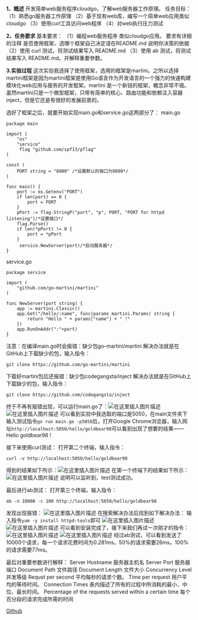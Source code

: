 **1、概述**
开发简单web服务程序cloudgo，了解web服务器工作原理。
任务目标：
（1）熟悉go服务器工作原理
（2）基于现有web库，编写一个简单web应用类似cloudgo
（3）使用curl工具访问web程序
（4）对web执行压力测试

**2、任务要求**
基本要求：
（1）编程web服务程序 类似cloudgo应用。
	要求有详细的注释
	是否使用框架、选哪个框架自己决定请在README.md 说明你决策的依据
（2）使用 curl 测试，将测试结果写入 README.md
（3）使用 ab 测试，将测试结果写入 README.md。并解释重要参数。

**3.实验过程**
这次实验我选择了使用框架，选用的框架是martini。之所以选择 martini框架是因为martini框架是使用Go语言作为开发语言的一个强力的快速构建模块化web应用与服务的开发框架。martini 是一个新锐的框架，概念非常不错。虽然martini只是一个微型框架，只带有简单的核心、路由功能和依赖注入容器inject，但是它还是有很好的发展前景的。

选好了框架之后，就要开始实现main.go和service.go这两部分了：
main.go

```
package main

import (
    "os"
    "service"
     flag "github.com/spf13/pflag"
)

const (
    PORT string = "8080" /*设置默认的端口为8080*/
)

func main() {
    port := os.Getenv("PORT") 
    if len(port) == 0 {
        port = PORT
    }
    pPort := flag.StringP("port", "p", PORT, "PORT for httpd listening")/*设置端口*/
    flag.Parse()
    if len(*pPort) != 0 {
        port = *pPort
    }
     service.NewServer(port)/*启动服务器*/
}
```

service.go

```
package service

import (
    "github.com/go-martini/martini" 
)

func NewServer(port string) {   
    app := martini.Classic()
    app.Get("/hello/:name", func(params martini.Params) string {
        return "Hello " + params["name"] + " !"
    })
    app.RunOnAddr(":"+port)   
}
```

注意：在编译main.go时会报错：缺少包go-martini/martini 
解决办法就是在GitHub上下载缺少的包，输入指令：

```
git clone https://github.com/go-martini/martini
```
下载好martini包后还报错：缺少包codegangsta/inject
解决办法就是在GitHub上下载缺少的包，输入指令：
```
git clone https://github.com/codegangsta/inject
```

终于不再有报错出现，可以运行main.go了：![在这里插入图片描述](https://img-blog.csdnimg.cn/20191111232059936.png)![在这里插入图片描述](https://img-blog.csdnimg.cn/20191111230935455.png?x-oss-process=image/watermark,type_ZmFuZ3poZW5naGVpdGk,shadow_10,text_aHR0cHM6Ly9ibG9nLmNzZG4ubmV0L0dvbGRCZWFyOTg=,size_16,color_FFFFFF,t_70)
可以看到实验中我选取的端口是5050，在main文件夹下输入测试指令`go run main.go -p5050`后，打开Google Chrome浏览器，输入网址`http://localhost:5050/hello/goldbear98`可以看到出现了想要的结果——Hello goldbear98 !

接下来使用curl测试：
打开第二个终端，输入指令：

```
curl -v http://localhost:5050/hello/goldbear98
```
得到的结果如下所示：![在这里插入图片描述](https://img-blog.csdnimg.cn/20191112000858536.png?x-oss-process=image/watermark,type_ZmFuZ3poZW5naGVpdGk,shadow_10,text_aHR0cHM6Ly9ibG9nLmNzZG4ubmV0L0dvbGRCZWFyOTg=,size_16,color_FFFFFF,t_70)
在第一个终端下的结果如下所示：
![在这里插入图片描述](https://img-blog.csdnimg.cn/20191112001050526.png)
说明可以监听到，test测试成功。

最后进行ab测试：
打开第三个终端，输入指令：

```
ab -n 10000 -c 100 http://localhost:5050/hello/goldbear98
```
发现出现报错：
![在这里插入图片描述](https://img-blog.csdnimg.cn/20191112001427218.png)
在搜索解决办法后找到如下解决办法：
输入指令`yum -y install httpd-tools`即可
![在这里插入图片描述](https://img-blog.csdnimg.cn/2019111122134663.png?x-oss-process=image/watermark,type_ZmFuZ3poZW5naGVpdGk,shadow_10,text_aHR0cHM6Ly9ibG9nLmNzZG4ubmV0L0dvbGRCZWFyOTg=,size_16,color_FFFFFF,t_70)![在这里插入图片描述](https://img-blog.csdnimg.cn/20191111221550520.png?x-oss-process=image/watermark,type_ZmFuZ3poZW5naGVpdGk,shadow_10,text_aHR0cHM6Ly9ibG9nLmNzZG4ubmV0L0dvbGRCZWFyOTg=,size_16,color_FFFFFF,t_70)
可以看到安装完成了，接下来我们再试一次刚才的指令：
![在这里插入图片描述](https://img-blog.csdnimg.cn/20191112001933425.png?x-oss-process=image/watermark,type_ZmFuZ3poZW5naGVpdGk,shadow_10,text_aHR0cHM6Ly9ibG9nLmNzZG4ubmV0L0dvbGRCZWFyOTg=,size_16,color_FFFFFF,t_70)
![在这里插入图片描述](https://img-blog.csdnimg.cn/2019111200200822.png?x-oss-process=image/watermark,type_ZmFuZ3poZW5naGVpdGk,shadow_10,text_aHR0cHM6Ly9ibG9nLmNzZG4ubmV0L0dvbGRCZWFyOTg=,size_16,color_FFFFFF,t_70)
经过ab测试，可以看到发送了10000个请求，每一个请求花费时间为0.281ms，50%的请求需要26ms，100%的请求需要77ms。

最后对重要参数进行解释：
Server Hostname    服务器主机名
Server Port	服务器端口
Document Path	文件路径
Document Length	文件大小
Concurrency Level	并发等级
Requst per second	平均每秒的请求个数。
Time per request	用户平均的等待时间。
Connection Times	表内描述了所有的过程中所消耗的最小、中位、最长时间。
Percentage of the requests served within a certain time	每个百分段的请求完成所需的时间

[Github](https://github.com/GoldBear98/cloudgo)
